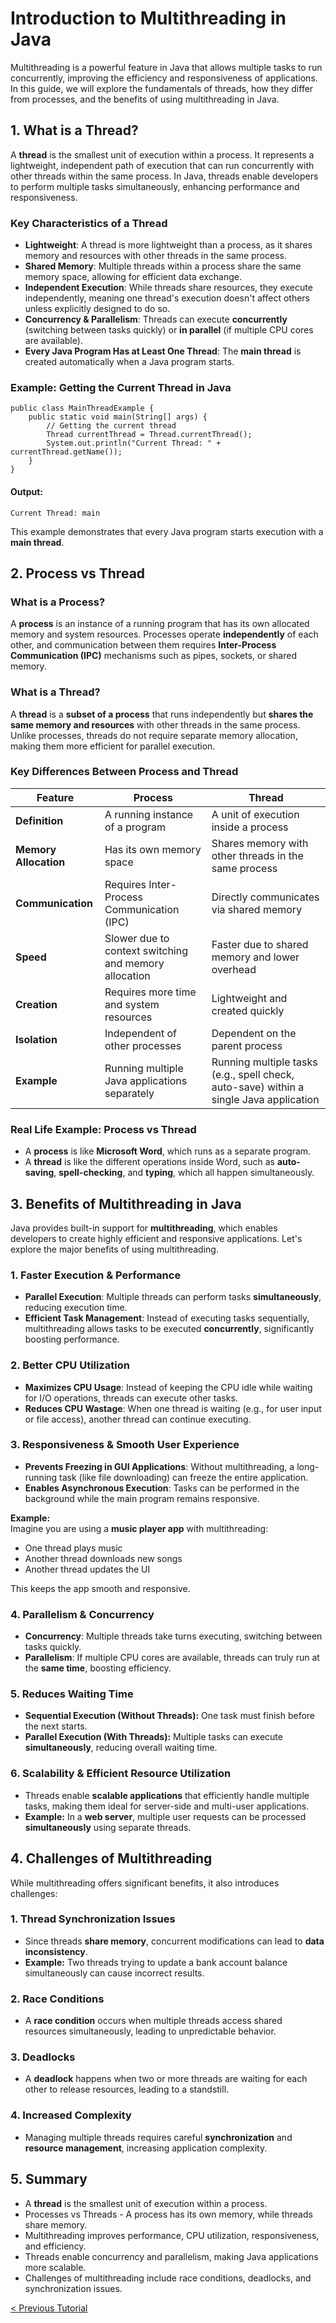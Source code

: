 # Introduction to Multithreading in Java
Multithreading is a powerful feature in Java that allows multiple tasks to run concurrently, improving the efficiency and responsiveness of applications. In this guide, we will explore the fundamentals of threads, how they differ from processes, and the benefits of using multithreading in Java.

## 1. What is a Thread?
A **thread** is the smallest unit of execution within a process. It represents a lightweight, independent path of execution that can run concurrently with other threads within the same process. In Java, threads enable developers to perform multiple tasks simultaneously, enhancing performance and responsiveness.

### Key Characteristics of a Thread
- **Lightweight**: A thread is more lightweight than a process, as it shares memory and resources with other threads in the same process.
- **Shared Memory**: Multiple threads within a process share the same memory space, allowing for efficient data exchange.
- **Independent Execution**: While threads share resources, they execute independently, meaning one thread's execution doesn't affect others unless explicitly designed to do so.
- **Concurrency & Parallelism**: Threads can execute **concurrently** (switching between tasks quickly) or **in parallel** (if multiple CPU cores are available).
- **Every Java Program Has at Least One Thread**: The **main thread** is created automatically when a Java program starts.

### Example: Getting the Current Thread in Java
```
public class MainThreadExample {
    public static void main(String[] args) {
        // Getting the current thread
        Thread currentThread = Thread.currentThread();
        System.out.println("Current Thread: " + currentThread.getName());
    }
}
```
#### Output:
```
Current Thread: main
```
This example demonstrates that every Java program starts execution with a **main thread**.

## 2. Process vs Thread
### **What is a Process?**  
A **process** is an instance of a running program that has its own allocated memory and system resources. Processes operate **independently** of each other, and communication between them requires **Inter-Process Communication (IPC)** mechanisms such as pipes, sockets, or shared memory.

### What is a Thread?
A **thread** is a **subset of a process** that runs independently but **shares the same memory and resources** with other threads in the same process. Unlike processes, threads do not require separate memory allocation, making them more efficient for parallel execution.

### Key Differences Between Process and Thread

| Feature       | Process | Thread |
|--------------|---------|--------|
| **Definition** | A running instance of a program | A unit of execution inside a process |
| **Memory Allocation** | Has its own memory space | Shares memory with other threads in the same process |
| **Communication** | Requires Inter-Process Communication (IPC) | Directly communicates via shared memory |
| **Speed** | Slower due to context switching and memory allocation | Faster due to shared memory and lower overhead |
| **Creation** | Requires more time and system resources | Lightweight and created quickly |
| **Isolation** | Independent of other processes | Dependent on the parent process |
| **Example** | Running multiple Java applications separately | Running multiple tasks (e.g., spell check, auto-save) within a single Java application |

### Real Life Example: Process vs Thread
- A **process** is like **Microsoft Word**, which runs as a separate program.
- A **thread** is like the different operations inside Word, such as **auto-saving**, **spell-checking**, and **typing**, which all happen simultaneously.

## 3. Benefits of Multithreading in Java
Java provides built-in support for **multithreading**, which enables developers to create highly efficient and responsive applications. Let's explore the major benefits of using multithreading.

### 1. Faster Execution & Performance
- **Parallel Execution**: Multiple threads can perform tasks **simultaneously**, reducing execution time.
- **Efficient Task Management**: Instead of executing tasks sequentially, multithreading allows tasks to be executed **concurrently**, significantly boosting performance.

### 2. Better CPU Utilization
- **Maximizes CPU Usage**: Instead of keeping the CPU idle while waiting for I/O operations, threads can execute other tasks.
- **Reduces CPU Wastage**: When one thread is waiting (e.g., for user input or file access), another thread can continue executing.

### 3. Responsiveness & Smooth User Experience 
- **Prevents Freezing in GUI Applications**: Without multithreading, a long-running task (like file downloading) can freeze the entire application.
- **Enables Asynchronous Execution**: Tasks can be performed in the background while the main program remains responsive.

**Example:**  
Imagine you are using a **music player app** with multithreading:  
- One thread plays music
- Another thread downloads new songs
- Another thread updates the UI

This keeps the app smooth and responsive.  

### 4. Parallelism & Concurrency  
- **Concurrency**: Multiple threads take turns executing, switching between tasks quickly.
- **Parallelism**: If multiple CPU cores are available, threads can truly run at the **same time**, boosting efficiency.

### 5. Reduces Waiting Time 
- **Sequential Execution (Without Threads):** One task must finish before the next starts.
- **Parallel Execution (With Threads):** Multiple tasks can execute **simultaneously**, reducing overall waiting time.

### 6. Scalability & Efficient Resource Utilization
- Threads enable **scalable applications** that efficiently handle multiple tasks, making them ideal for server-side and multi-user applications.
- **Example:** In a **web server**, multiple user requests can be processed **simultaneously** using separate threads.

## 4. Challenges of Multithreading
While multithreading offers significant benefits, it also introduces challenges:  

### 1. Thread Synchronization Issues
- Since threads **share memory**, concurrent modifications can lead to **data inconsistency**.  
- **Example:** Two threads trying to update a bank account balance simultaneously can cause incorrect results.  

### 2. Race Conditions 
- A **race condition** occurs when multiple threads access shared resources simultaneously, leading to unpredictable behavior.

### 3. Deadlocks
- A **deadlock** happens when two or more threads are waiting for each other to release resources, leading to a standstill.

### 4. Increased Complexity
- Managing multiple threads requires careful **synchronization** and **resource management**, increasing application complexity.

## 5. Summary
* A **thread** is the smallest unit of execution within a process.
* Processes vs Threads - A process has its own memory, while threads share memory.
* Multithreading improves performance, CPU utilization, responsiveness, and efficiency. 
* Threads enable concurrency and parallelism, making Java applications more scalable.
* Challenges of multithreading include race conditions, deadlocks, and synchronization issues.

[< Previous Tutorial](https://github.com/nakulmitra/java-tutorial/blob/master/interview/main-method-signature.md)